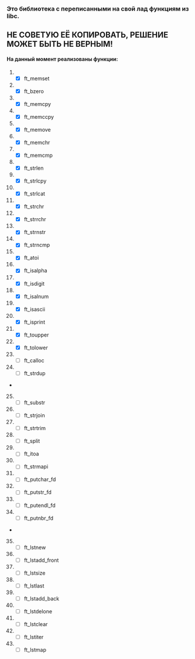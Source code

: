 ### Это библиотека с переписанными на свой лад функциям из libc. ###
## НЕ СОВЕТУЮ ЕЁ КОПИРОВАТЬ, РЕШЕНИЕ МОЖЕТ БЫТЬ НЕ ВЕРНЫМ! ##
#### На данный момент реализованы функции: ####
1. - [x] ft_memset
2. - [x] ft_bzero
3. - [x] ft_memcpy
4. - [x] ft_memccpy
5. - [x] ft_memove
6. - [x] ft_memchr
7. - [x] ft_memcmp
8. - [x] ft_strlen
9. - [x] ft_strlcpy
10. - [x] ft_strlcat
11. - [x] ft_strchr
12. - [x] ft_strrchr
13. - [x] ft_strnstr
14. - [x] ft_strncmp
15. - [x] ft_atoi
16. - [x] ft_isalpha
17. - [x] ft_isdigit
18. - [x] ft_isalnum
19. - [x] ft_isascii
20. - [x] ft_isprint
21. - [x] ft_toupper
22. - [x] ft_tolower
23. - [ ] ft_calloc
24. - [ ] ft_strdup
-
25. - [ ] ft_substr
26. - [ ] ft_strjoin
27. - [ ] ft_strtrim
28. - [ ] ft_split
29. - [ ] ft_itoa
30. - [ ] ft_strmapi
31. - [ ] ft_putchar_fd
32. - [ ] ft_putstr_fd
33. - [ ] ft_putendl_fd
34. - [ ] ft_putnbr_fd
-
35. - [ ] ft_lstnew
36. - [ ] ft_lstadd_front
37. - [ ] ft_lstsize
38. - [ ] ft_lstlast
39. - [ ] ft_lstadd_back
40. - [ ] ft_lstdelone
41. - [ ] ft_lstclear
42. - [ ] ft_lstiter
43. - [ ] ft_lstmap
